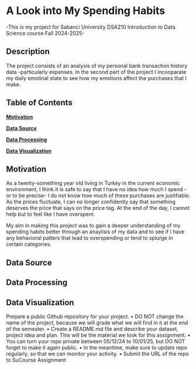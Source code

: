 # A Look into My Spending Habits
-This is my project for Sabanci University DSA210 Introduction to Data Science course Fall 2024-2025-

## Description
The project consists of an analysis of my personal bank transaction history data -particularly expenses. In the second part of the project I incooparate my daily emotinal state to see how my emotions affect the purchases that I make.

## Table of Contents
**[Motivation](#motivation)**  

**[Data Source](#data-source)** 

**[Data Processing](#data-processing)**

**[Data Visualization](#data-visualization)**

## Motivation
As a twenty-something year old living in Turkey in the current economic environment, I think it is safe to say that I have no idea how much I spend -or to be precise- I do not know how much of these purchases are justifiable. As the prices fluctuate, I can no longer confidently say that something deserves the price that says on the price tag. At the end of the day, I cannot help but to feel like I have overspent. 

My aim in making this project was to gain a deeper understanding of my spending habits better through an anaylisis of my data and to see if I have any behavioral patters that lead to overspending or tend to splurge in certain categories.

## Data Source


## Data Processing

## Data Visualization




Prepare a public Github repository for your project.
• DO NOT change the name of the project, because we will grade
what we will find in it at the end of the semester.
• Create a README.md file and describe your dataset, project
idea and plan. This will be the material we look for this
assignment.
• You can turn your repo private between 05/12/24 to 10/01/25,
but DO NOT forget to make it again public.
• In the meantime, make sure to update repo regularly, so that
we can monitor your activity.
• Submit the URL of the repo to SuCourse Assignment
